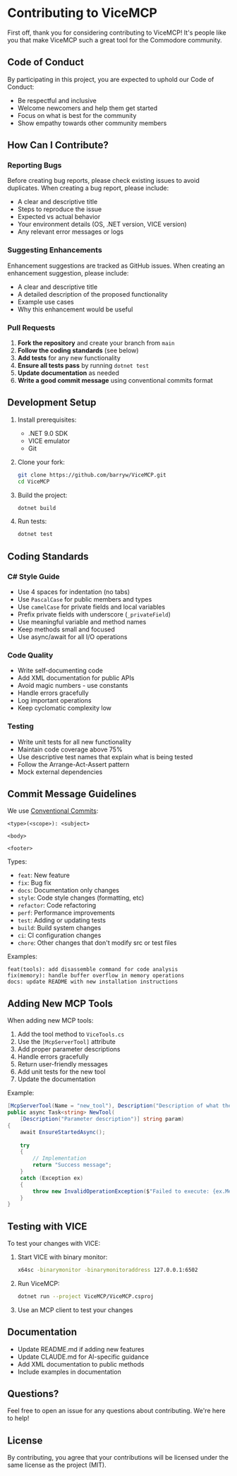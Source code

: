 # Contributing to ViceMCP

First off, thank you for considering contributing to ViceMCP! It's people like you that make ViceMCP such a great tool for the Commodore community.

## Code of Conduct

By participating in this project, you are expected to uphold our Code of Conduct:
- Be respectful and inclusive
- Welcome newcomers and help them get started
- Focus on what is best for the community
- Show empathy towards other community members

## How Can I Contribute?

### Reporting Bugs

Before creating bug reports, please check existing issues to avoid duplicates. When creating a bug report, please include:

- A clear and descriptive title
- Steps to reproduce the issue
- Expected vs actual behavior
- Your environment details (OS, .NET version, VICE version)
- Any relevant error messages or logs

### Suggesting Enhancements

Enhancement suggestions are tracked as GitHub issues. When creating an enhancement suggestion, please include:

- A clear and descriptive title
- A detailed description of the proposed functionality
- Example use cases
- Why this enhancement would be useful

### Pull Requests

1. **Fork the repository** and create your branch from `main`
2. **Follow the coding standards** (see below)
3. **Add tests** for any new functionality
4. **Ensure all tests pass** by running `dotnet test`
5. **Update documentation** as needed
6. **Write a good commit message** using conventional commits format

## Development Setup

1. Install prerequisites:
   - .NET 9.0 SDK
   - VICE emulator
   - Git

2. Clone your fork:
   ```bash
   git clone https://github.com/barryw/ViceMCP.git
   cd ViceMCP
   ```

3. Build the project:
   ```bash
   dotnet build
   ```

4. Run tests:
   ```bash
   dotnet test
   ```

## Coding Standards

### C# Style Guide

- Use 4 spaces for indentation (no tabs)
- Use `PascalCase` for public members and types
- Use `camelCase` for private fields and local variables
- Prefix private fields with underscore (`_privateField`)
- Use meaningful variable and method names
- Keep methods small and focused
- Use async/await for all I/O operations

### Code Quality

- Write self-documenting code
- Add XML documentation for public APIs
- Avoid magic numbers - use constants
- Handle errors gracefully
- Log important operations
- Keep cyclomatic complexity low

### Testing

- Write unit tests for all new functionality
- Maintain code coverage above 75%
- Use descriptive test names that explain what is being tested
- Follow the Arrange-Act-Assert pattern
- Mock external dependencies

## Commit Message Guidelines

We use [Conventional Commits](https://www.conventionalcommits.org/):

```
<type>(<scope>): <subject>

<body>

<footer>
```

Types:
- `feat`: New feature
- `fix`: Bug fix
- `docs`: Documentation only changes
- `style`: Code style changes (formatting, etc)
- `refactor`: Code refactoring
- `perf`: Performance improvements
- `test`: Adding or updating tests
- `build`: Build system changes
- `ci`: CI configuration changes
- `chore`: Other changes that don't modify src or test files

Examples:
```
feat(tools): add disassemble command for code analysis
fix(memory): handle buffer overflow in memory operations
docs: update README with new installation instructions
```

## Adding New MCP Tools

When adding new MCP tools:

1. Add the tool method to `ViceTools.cs`
2. Use the `[McpServerTool]` attribute
3. Add proper parameter descriptions
4. Handle errors gracefully
5. Return user-friendly messages
6. Add unit tests for the new tool
7. Update the documentation

Example:
```csharp
[McpServerTool(Name = "new_tool"), Description("Description of what the tool does.")]
public async Task<string> NewTool(
    [Description("Parameter description")] string param)
{
    await EnsureStartedAsync();
    
    try 
    {
        // Implementation
        return "Success message";
    }
    catch (Exception ex)
    {
        throw new InvalidOperationException($"Failed to execute: {ex.Message}");
    }
}
```

## Testing with VICE

To test your changes with VICE:

1. Start VICE with binary monitor:
   ```bash
   x64sc -binarymonitor -binarymonitoraddress 127.0.0.1:6502
   ```

2. Run ViceMCP:
   ```bash
   dotnet run --project ViceMCP/ViceMCP.csproj
   ```

3. Use an MCP client to test your changes

## Documentation

- Update README.md if adding new features
- Update CLAUDE.md for AI-specific guidance
- Add XML documentation to public methods
- Include examples in documentation

## Questions?

Feel free to open an issue for any questions about contributing. We're here to help!

## License

By contributing, you agree that your contributions will be licensed under the same license as the project (MIT).